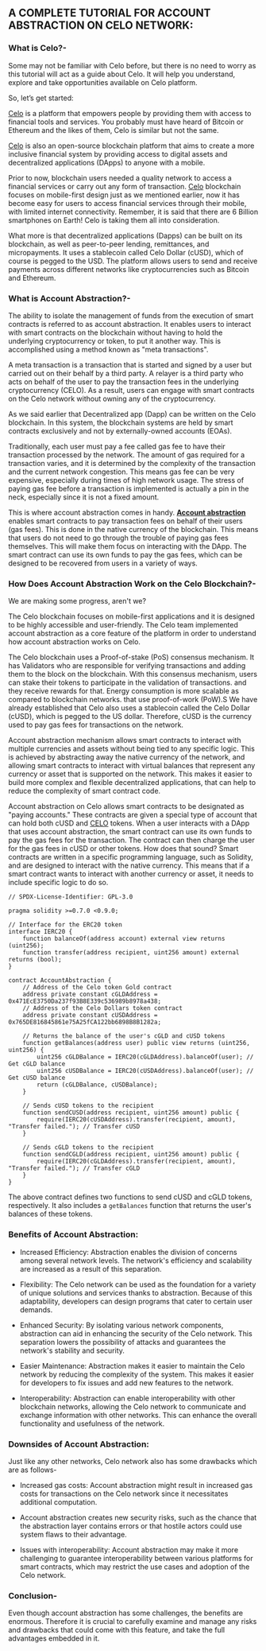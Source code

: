 ##  A COMPLETE TUTORIAL FOR ACCOUNT ABSTRACTION ON CELO NETWORK:

### What is Celo?-
Some may not be familiar with Celo before, but there is no need to worry as this tutorial will act as a guide about Celo. It will help you understand, explore and take opportunities available on Celo platform.

So, let’s get started:

 [Celo](https://docs.celo.org/developer) is a platform that empowers people by providing them with access to financial tools and services. 
You probably must have heard of Bitcoin or Ethereum and the likes of them, Celo is similar but not the same. 

[Celo](https://docs.celo.org/developer) is also an open-source blockchain platform that aims to create a more inclusive financial system by providing access to digital assets and decentralized applications (DApps) to anyone with a mobile.

Prior to now, blockchain users needed a quality network to access a financial services or carry out any form of transaction. [Celo](https://docs.celo.org/developer) blockchain focuses on mobile-first design just as we mentioned earlier, now it has become easy for users to access financial services through their mobile, with limited internet connectivity. Remember, it is said that there are 6 Billion smartphones on Earth!
Celo is taking them all into consideration.

What more is that decentralized applications (Dapps) can be built on its blockchain, as well as peer-to-peer lending, remittances, and micropayments.
 It uses a stablecoin called Celo Dollar (cUSD), which of course is pegged to the USD. The platform allows users to send and receive payments across different networks like cryptocurrencies such as Bitcoin and Ethereum.

 ### What is Account Abstraction?-
The ability to isolate the management of funds from the execution of smart contracts is referred to as account abstraction. It enables users to interact with smart contracts on the blockchain without having to hold the underlying cryptocurrency or token, to put it another way. This is accomplished using a method known as "meta transactions".

A meta transaction is a transaction that is started and signed by a user but carried out on their behalf by a third party. A relayer is a third party who acts on behalf of the user to pay the transaction fees in the underlying cryptocurrency (CELO). As a result, users can engage with smart contracts on the Celo network without owning any of the cryptocurrency.

As we said earlier that Decentralized app (Dapp) can be written on the Celo blockchain. In this system, the blockchain systems are held by smart contracts exclusively and not by externally-owned accounts (EOAs).

Traditionally, each user must pay a fee called gas fee to have their transaction processed by the network. The amount of gas required for a transaction varies, and it is determined by the complexity of the transaction and the current network congestion. This means gas fee can be very expensive, especially during times of high network usage. 
The stress of paying gas fee before a transaction is implemented is actually a pin in the neck, especially since it is not a fixed amount. 

This is where account abstraction comes in handy. **[Account abstraction](https://www.alchemy.com/account-abstraction)** enables smart contracts to pay transaction fees on behalf of their users (gas fees). This is done in the native currency of the blockchain. This means that users do not need to go through the trouble of paying gas fees themselves. This will make them focus on interacting with the DApp. The smart contract can use its own funds to pay the gas fees, which can be designed to be recovered from users in a variety of ways.

### How Does Account Abstraction Work on the Celo Blockchain?-

We are making some progress, aren't we?

The Celo blockchain focuses on mobile-first applications and it is designed to be highly accessible and user-friendly.  The Celo team implemented account abstraction as a core feature of the platform in order to understand how account abstraction works on Celo.

The Celo blockchain uses a Proof-of-stake (PoS) consensus mechanism. It has Validators who are responsible for verifying transactions and adding them to the block on the blockchain. With this consensus mechanism, users can stake their tokens to participate in the validation of transactions. and they receive rewards for that. Energy consumption is more scalable as compared to blockchain networks. that use proof-of-work (PoW).S
We have already established that Celo also uses a stablecoin called the Celo Dollar (cUSD), which is pegged to the US dollar. Therefore, cUSD is the currency used to pay gas fees for transactions on the network. 

Account abstraction mechanism allows smart contracts to interact with multiple currencies and assets without being tied to any specific logic. This is achieved by abstracting away the native currency of the network, and allowing smart contracts to interact with virtual balances that represent any currency or asset that is supported on the network. This makes it easier to build more complex and flexible decentralized applications, that can help to reduce the complexity of smart contract code.

Account abstraction on Celo allows smart contracts to be designated as "paying accounts." These contracts are given a special type of account that can hold both cUSD and [CELO](https://docs.celo.org/developer) tokens.  When a user interacts with a DApp that uses account abstraction, the smart contract can use its own funds to pay the gas fees for the transaction. The contract can then charge the user for the gas fees in cUSD or other tokens. How does that sound?
Smart contracts are written in a specific programming language, such as Solidity, and are designed to interact with the native currency. This means that if a smart contract wants to interact with another currency or asset, it needs to include specific logic to do so. 

```solidity 
// SPDX-License-Identifier: GPL-3.0

pragma solidity >=0.7.0 <0.9.0;

// Interface for the ERC20 token
interface IERC20 {
    function balanceOf(address account) external view returns (uint256);
    function transfer(address recipient, uint256 amount) external returns (bool);
}

contract AccountAbstraction {
    // Address of the Celo token Gold contract
    address private constant cGLDAddress = 0x471EcE3750Da237f93B8E339c536989b8978a438;
    // Address of the Celo Dollars token contract
    address private constant cUSDAddress = 0x765DE816845861e75A25fCA122bb6898B8B1282a;
    
    // Returns the balance of the user's cGLD and cUSD tokens
    function getBalances(address user) public view returns (uint256, uint256) {
        uint256 cGLDBalance = IERC20(cGLDAddress).balanceOf(user); // Get cGLD balance
        uint256 cUSDBalance = IERC20(cUSDAddress).balanceOf(user); // Get cUSD balance
        return (cGLDBalance, cUSDBalance);
    }
    
    // Sends cUSD tokens to the recipient
    function sendCUSD(address recipient, uint256 amount) public {
        require(IERC20(cUSDAddress).transfer(recipient, amount), "Transfer failed."); // Transfer cUSD
    }
    
    // Sends cGLD tokens to the recipient
    function sendCGLD(address recipient, uint256 amount) public {
        require(IERC20(cGLDAddress).transfer(recipient, amount), "Transfer failed."); // Transfer cGLD
    }
}

```
The above contract defines two functions to send cUSD and cGLD tokens, respectively. It also includes a `getBalances` function that returns the user's balances of these tokens.

### Benefits of Account Abstraction:

- Increased Efficiency: Abstraction enables the division of concerns among several network levels. The network's efficiency and scalability are increased as a result of this separation.

- Flexibility: The Celo network can be used as the foundation for a variety of unique solutions and services thanks to abstraction. Because of this adaptability, developers can design programs that cater to certain user demands.

- Enhanced Security: By isolating various network components, abstraction can aid in enhancing the security of the Celo network. This separation lowers the possibility of attacks and guarantees the network's stability and security.

- Easier Maintenance: Abstraction makes it easier to maintain the Celo network by reducing the complexity of the system. This makes it easier for developers to fix issues and add new features to the network.

- Interoperability: Abstraction can enable interoperability with other blockchain networks, allowing the Celo network to communicate and exchange information with other networks. This can enhance the overall functionality and usefulness of the network.

### Downsides of Account Abstraction:

Just like any other networks, Celo network also has some drawbacks which are as follows-

- Increased gas costs: Account abstraction might result in increased gas costs for transactions on the Celo network since it necessitates additional computation.

- Account abstraction creates new security risks, such as the chance that the abstraction layer contains errors or that hostile actors could use system flaws to their advantage.

- Issues with interoperability: Account abstraction may make it more challenging to guarantee interoperability between various platforms for smart contracts, which may restrict the use cases and adoption of the Celo network.

### Conclusion-

Even though account abstraction has some challenges, the benefits are enormous. Therefore it is crucial to carefully examine and manage any risks and drawbacks that could come with this feature, and take the full advantages embedded in it.







